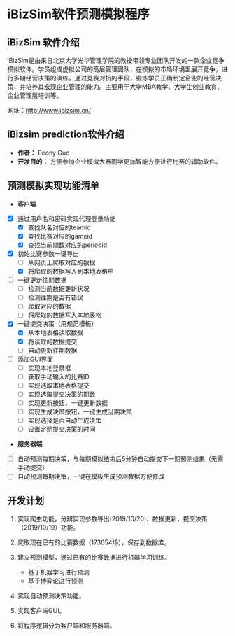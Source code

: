 # iBizSim软件预测模拟程序

## iBizSim 软件介绍

iBizSim是由来自北京大学光华管理学院的教授带领专业团队开发的一款企业竞争模拟软件。学员组成虚拟公司的高层管理团队，在模拟的市场环境里展开竞争，进行多期经营决策的演练，通过竞赛对抗的手段，锻炼学员正确制定企业的经营决策，并培养其宏观企业管理的能力。主要用于大学MBA教学、大学生创业教育、企业管理层培训等。

网址：http://www.ibizsim.cn/

## iBizsim prediction软件介绍

- **作者：**
Peony Guo
- **开发目的：**
方便参加企业模拟大赛同学更加智能方便进行比赛的辅助软件。

## 预测模拟实现功能清单

- **客户端**
- [x] 通过用户名和密码实现代理登录功能
    - [x] 查找队名对应的teamid
    - [x] 查找比赛对应的gameid
    - [x] 查找当前期数对应的periodid
- [x] 初始比赛参数一键导出
    - [ ] 从网页上爬取对应的数据
    - [x] 将爬取的数据写入到本地表格中
- [ ] 一键更新往期数据
    - [ ] 检测当前数据更新状况
    - [ ] 检测往期是否有错误
    - [ ] 爬取对应的数据
    - [ ] 将爬取的数据写入本地表格
- [x] 一键提交决策（用规范模板）
    - [x] 从本地表格读取数据
    - [x] 将读取的数据提交
    - [ ] 自动更新往期数据
- [ ] 添加GUI界面
    - [ ] 实现本地登录框
    - [ ] 获取手动输入的比赛ID
    - [ ] 实现选取本地表格提交
    - [ ] 实现选取提交决策的期数
    - [ ] 实现更新按钮，一键更新数据
    - [ ] 实现生成决策按钮，一键生成当期决策
    - [ ] 实现选择是否自动生成决策
    - [ ] 设置定期提交决策的时间

- **服务器端**
- [ ] 自动预测每期决策，与每期模拟结束后5分钟自动提交下一期预测结果（无需手动提交）
- [ ] 自动预测每期决策，一键在模板生成预测数据方便修改

## 开发计划

1. 实现爬虫功能，分辨实现参数导出(2019/10/20)，数据更新，提交决策（2019/10/19）功能。

2. 爬取现在已有的比赛数据（173654场），保存到数据库。

3. 建立预测模型，通过已有的比赛数据进行机器学习训练。

    - 基于机器学习进行预测
    - 基于博弈论进行预测
    
4. 实现自动预测决策功能。

5. 实现客户端GUI。

6. 将程序逻辑分为客户端和服务器端。

